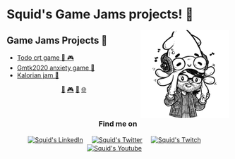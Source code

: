 # Squid's Game Jams projects! 👾


<a href="https://twitter.com/luisquid">
<img align="right" height="auto" width="200" src="https://github.com/luisquid/luisquid/raw/main/img/squidHR-circular.png"/>
</a>


## Game Jams Projects 👾
- [Todo crt game  👾 🎮](https://github.com/luisquid/todo-crt-game) 
- [Gmtk2020 anxiety game  👾](https://github.com/luisquid/gmtk2020-anxiety-game) 
- [Kalorian jam  👾](https://github.com/luisquid/kalorian-jam) 



<p align="center">
<a href="https://github.com/luisquid/luisquid/blob/main/gamejam.md">👾</a>
<a href="https://github.com/luisquid/luisquid/blob/main/gamedev.md">🎮</a>
<a href="https://github.com/luisquid/luisquid/blob/main/learning.md">📖</a>
<a href="https://github.com/luisquid/luisquid/blob/main/web.md">🌐</a>
</p>


<br>

<div align="center">
<h3 align="center">Find me on</h3>
</div>
<p align="center">
<a href="https://www.linkedin.com/in/luisbernardobazan/" target="blank">
<img align="center" width="30px" alt="Squid's LinkedIn" src="https://www.vectorlogo.zone/logos/linkedin/linkedin-icon.svg"/></a> &nbsp; &nbsp;
<a href="https://twitter.com/luisquid" target="blank">
<img align="center" width="30px" alt="Squid's Twitter" src="https://www.vectorlogo.zone/logos/twitter/twitter-official.svg"/></a> &nbsp; &nbsp;
<a href="https://www.twitch.tv/luisquidTV" target="blank">
<img align="center" width="30px" alt="Squid's Twitch" src="https://www.vectorlogo.zone/logos/twitch/twitch-icon.svg"/></a> &nbsp; &nbsp;
<a href="https://youtube.com/@luisquid" target="blank">
<img align="center" width="30px" alt="Squid's Youtube" src="https://www.vectorlogo.zone/logos/youtube/youtube-icon.svg"/></a> &nbsp; &nbsp;

</p>


